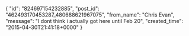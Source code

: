  {
   "id": "824697154232885",
   "post_id": "462493170453287_480688621967075",
   "from_name": "Chris Evan",
   "message": "I dont think i actually got here until Feb 20",
   "created_time": "2015-04-30T21:41:18+0000"
 }
